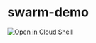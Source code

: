 # swarm-demo

<a  href="https://console.cloud.google.com/cloudshell/open?git_repo=https://github.com/pradhans0906/swarm-demo.git&tutorial=README.md">
    <img alt="Open in Cloud Shell" src="http://gstatic.com/cloudssh/images/open-btn.png">
</a>
